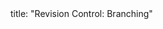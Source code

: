 <frontmatter>
title: "Revision Control: Branching"
</frontmatter>

<include src="unit-inPage-asFlat.md" boilerplate />